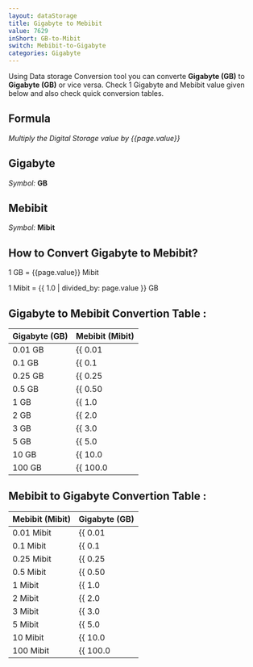 ```yaml
---
layout: dataStorage
title: Gigabyte to Mebibit
value: 7629
inShort: GB-to-Mibit
switch: Mebibit-to-Gigabyte
categories: Gigabyte
---
```


Using Data storage Conversion tool you can converte **Gigabyte (GB)** to **Gigabyte (GB)** or vice versa. Check 1 Gigabyte and Mebibit value given below and also check quick conversion tables.

## Formula
*Multiply the Digital Storage value by {{page.value}}*

## Gigabyte
*Symbol:* **GB**

## Mebibit
*Symbol:* **Mibit**

## How to Convert Gigabyte to Mebibit?

1 GB = {{page.value}} Mibit

1 Mibit = {{ 1.0 | divided_by: page.value }} GB


## Gigabyte to Mebibit Convertion Table :

| Gigabyte (GB) | Mebibit (Mibit) |
| ---- | ---- |
| 0.01 GB | {{ 0.01 | times: page.value }} Mibit |
| 0.1 GB | {{ 0.1 | times: page.value }} Mibit |
| 0.25 GB | {{ 0.25 | times: page.value }} Mibit |
| 0.5 GB | {{ 0.50 | times: page.value }} Mibit |
| 1 GB | {{ 1.0 | times: page.value }} Mibit |
| 2 GB | {{ 2.0 | times: page.value }} Mibit |
| 3 GB | {{ 3.0 | times: page.value }} Mibit |
| 5 GB | {{ 5.0 | times: page.value }} Mibit |
| 10 GB | {{ 10.0 | times: page.value }} Mibit |
| 100 GB | {{ 100.0 | times: page.value }} Mibit |

## Mebibit to Gigabyte Convertion Table :

| Mebibit (Mibit) | Gigabyte (GB) |
| ---- | ---- |
| 0.01 Mibit | {{ 0.01 | divided_by: page.value }} GB |
| 0.1 Mibit | {{ 0.1 | divided_by: page.value }} GB |
| 0.25 Mibit | {{ 0.25 | divided_by: page.value }} GB |
| 0.5 Mibit | {{ 0.50 | divided_by: page.value }} GB |
| 1 Mibit | {{ 1.0 | divided_by: page.value }} GB |
| 2 Mibit | {{ 2.0 | divided_by: page.value }} GB |
| 3 Mibit | {{ 3.0 | divided_by: page.value }} GB |
| 5 Mibit | {{ 5.0 | divided_by: page.value }} GB |
| 10 Mibit | {{ 10.0 | divided_by: page.value }} GB |
| 100 Mibit | {{ 100.0 | divided_by: page.value }} GB |


<script>
document.getElementById('selectInput')[12].selected = true
document.getElementById('selectOutput')[7].selected = true
</script>
